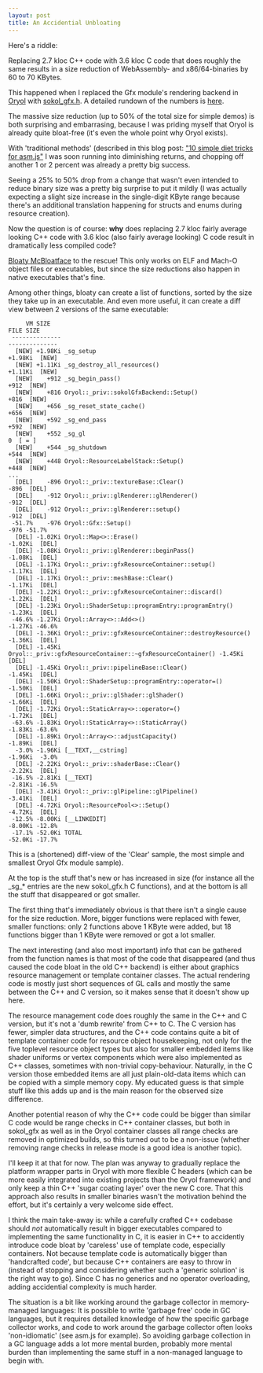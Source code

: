 ```yaml
---
layout: post
title: An Accidential Unbloating
---
```


Here's a riddle: 

Replacing 2.7 kloc C++ code with 3.6 kloc C code that does roughly the same
results in a size reduction of WebAssembly- and x86/64-binaries by
60 to 70 KBytes.

This happened when I replaced the Gfx module's rendering backend in
[Oryol](https://www.github.com/floooh/oryol) with
[sokol_gfx.h](https://www.github.com/floooh/sokol). A detailed rundown
of the numbers is [here](https://docs.google.com/spreadsheets/d/1N4p0njT-6OsbldCE3sNPYk-mdbTVNMDKt60lpf__vs8/edit?usp=sharing).

The massive size reduction (up to 50% of the total size for simple demos) is
both surprising and embarrasing, because I was priding myself that Oryol is
already quite bloat-free (it's even the whole point why Oryol exists).

With 'traditional methods' (described in this blog post: 
["10 simple diet tricks for asm.js"](http://floooh.github.io/2016/08/27/asmjs-diet.html)
I was soon running into diminishing returns, and chopping off another 1 or 2
percent was already a pretty big success.

Seeing a 25% to 50% drop from a change that wasn't even intended to reduce
binary size was a pretty big surprise to put it mildly (I was actually expecting
a slight size increase in the single-digit KByte range because there's an additional
translation happening for structs and enums during resource creation).

Now the question is of course: **why** does replacing 2.7 kloc fairly
average looking C++ code with 3.6 kloc (also fairly average looking) C code
result in dramatically less compiled code?

[Bloaty McBloatface](https://github.com/google/bloaty) to the rescue! This
only works on ELF and Mach-O object files or executables, but since the
size reductions also happen in native executables that's fine.

Among other things, bloaty can create a list of functions, sorted by the
size they take up in an executable. And even more useful, it can create a
diff view between 2 versions of the same executable:

```
     VM SIZE                                                                   FILE SIZE
 --------------                                                             --------------
  [NEW] +1.98Ki _sg_setup                                                   +1.98Ki  [NEW]
  [NEW] +1.11Ki _sg_destroy_all_resources()                                 +1.11Ki  [NEW]
  [NEW]    +912 _sg_begin_pass()                                               +912  [NEW]
  [NEW]    +816 Oryol::_priv::sokolGfxBackend::Setup()                         +816  [NEW]
  [NEW]    +656 _sg_reset_state_cache()                                        +656  [NEW]
  [NEW]    +592 _sg_end_pass                                                   +592  [NEW]
  [NEW]    +552 _sg_gl                                                            0  [ = ]
  [NEW]    +544 _sg_shutdown                                                   +544  [NEW]
  [NEW]    +448 Oryol::ResourceLabelStack::Setup()                             +448  [NEW]
...
  [DEL]    -896 Oryol::_priv::textureBase::Clear()                             -896  [DEL]
  [DEL]    -912 Oryol::_priv::glRenderer::glRenderer()                         -912  [DEL]
  [DEL]    -912 Oryol::_priv::glRenderer::setup()                              -912  [DEL]
 -51.7%    -976 Oryol::Gfx::Setup()                                            -976 -51.7%
  [DEL] -1.02Ki Oryol::Map<>::Erase()                                       -1.02Ki  [DEL]
  [DEL] -1.08Ki Oryol::_priv::glRenderer::beginPass()                       -1.08Ki  [DEL]
  [DEL] -1.17Ki Oryol::_priv::gfxResourceContainer::setup()                 -1.17Ki  [DEL]
  [DEL] -1.17Ki Oryol::_priv::meshBase::Clear()                             -1.17Ki  [DEL]
  [DEL] -1.22Ki Oryol::_priv::gfxResourceContainer::discard()               -1.22Ki  [DEL]
  [DEL] -1.23Ki Oryol::ShaderSetup::programEntry::programEntry()            -1.23Ki  [DEL]
 -46.6% -1.27Ki Oryol::Array<>::Add<>()                                     -1.27Ki -46.6%
  [DEL] -1.36Ki Oryol::_priv::gfxResourceContainer::destroyResource()       -1.36Ki  [DEL]
  [DEL] -1.45Ki Oryol::_priv::gfxResourceContainer::~gfxResourceContainer() -1.45Ki  [DEL]
  [DEL] -1.45Ki Oryol::_priv::pipelineBase::Clear()                         -1.45Ki  [DEL]
  [DEL] -1.50Ki Oryol::ShaderSetup::programEntry::operator=()               -1.50Ki  [DEL]
  [DEL] -1.66Ki Oryol::_priv::glShader::glShader()                          -1.66Ki  [DEL]
  [DEL] -1.72Ki Oryol::StaticArray<>::operator=()                           -1.72Ki  [DEL]
 -63.6% -1.83Ki Oryol::StaticArray<>::StaticArray()                         -1.83Ki -63.6%
  [DEL] -1.89Ki Oryol::Array<>::adjustCapacity()                            -1.89Ki  [DEL]
  -3.0% -1.96Ki [__TEXT,__cstring]                                          -1.96Ki  -3.0%
  [DEL] -2.22Ki Oryol::_priv::shaderBase::Clear()                           -2.22Ki  [DEL]
 -16.5% -2.81Ki [__TEXT]                                                    -2.81Ki -16.5%
  [DEL] -3.41Ki Oryol::_priv::glPipeline::glPipeline()                      -3.41Ki  [DEL]
  [DEL] -4.72Ki Oryol::ResourcePool<>::Setup()                              -4.72Ki  [DEL]
 -12.5% -8.00Ki [__LINKEDIT]                                                -8.00Ki -12.8%
 -17.1% -52.0Ki TOTAL                                                       -52.0Ki -17.7%
```

This is a (shortened) diff-view of the 'Clear' sample, the most simple and smallest
Oryol Gfx module sample).

At the top is the stuff that's new or has increased in size (for instance all the
\_sg\_* entries are the new sokol_gfx.h C functions), and at the bottom
is all the stuff that disappeared or got smaller.

The first thing that's immediately obvious is that there isn't a single cause
for the size reduction. More, bigger functions were replaced with fewer,
smaller functions: only 2 functions above 1 KByte were added, but 18
functions bigger than 1 KByte were removed or got a lot smaller.

The next interesting (and also most important) info that can be gathered from
the function names is that most of the code that disappeared (and thus
caused the code bloat in the old C++ backend) is either about graphics
resource management or template container classes. The actual rendering
code is mostly just short sequences of GL calls and mostly the same
between the C++ and C version, so it makes sense that it doesn't show
up here.

The resource management code does roughly the same in the C++ and C version,
but it's not a 'dumb rewrite' from C++ to C. The C version has fewer, simpler
data structures, and the C++ code contains quite a bit of template container
code for resource object housekeeping, not only for the five toplevel
resource object types but also for smaller embedded items like shader
uniforms or vertex components which were also implemented as C++ classes,
sometimes with non-trivial copy-behaviour. Naturally, in the C version those
embedded items are all just plain-old-data items which can be copied with a
simple memory copy. My educated guess is that simple stuff like this adds up
and is the main reason for the observed size difference.

Another potential reason of why the C++ code could be bigger than similar
C code would be range checks in C++ container classes, but both in 
sokol_gfx as well as in the Oryol container classes all range checks
are removed in optimized builds, so this turned out to be a non-issue 
(whether removing range checks in release mode is a good idea is another topic).

I'll keep it at that for now. The plan was anyway to gradually replace the
platform wrapper parts in Oryol with more flexible C headers (which can be
more easily integrated into existing projects than the Oryol framework) and
only keep a thin C++ 'sugar coating layer' over the new C core. That this
approach also results in smaller binaries wasn't the motivation behind
the effort, but it's certainly a very welcome side effect.

I think the main take-away is: while a carefully crafted C++ codebase should
*not* automatically result in bigger executables compared to implementing
the same functionality in C, it is easier in C++ to accidently introduce code
bloat by 'careless' use of template code, especially containers. Not because
template code is automatically bigger than 'handcrafted code', but because
C++ containers are easy to throw in (instead of stopping and considering
whether such a 'generic solution' is the right way to go). Since C has no
generics and no operator overloading, adding accidential complexity is much
harder.

The situation is a bit like working around the garbage collector in
memory-managed languages: It is possible to write 'garbage free' code in GC
languages, but it requires detailed knowledge of how the specific garbage
collector works, and code to work around the garbage collector often looks
'non-idiomatic' (see asm.js for example). So avoiding garbage collection in a
GC language adds a lot more mental burden, probably more mental burden than
implementing the same stuff in a non-managed language to begin with.
